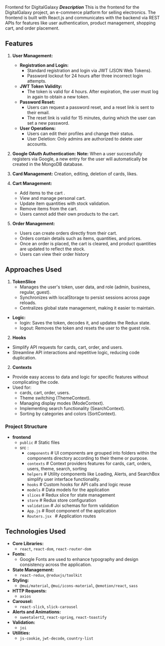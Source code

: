 Frontend for DigitalGalaxy
**_Description_**
This is the frontend for the DigitalGalaxy project, an e-commerce platform for selling electronics. The frontend is built with React.js and communicates with the backend via REST APIs for features like user authentication, product management, shopping cart, and order placement.

## Features

1. **User Management:**

   - **Registration and Login:**
     - Standard registration and login via JWT (JSON Web Tokens).
     - Password lockout for 24 hours after three incorrect login attempts.
   - **JWT Token Validity:**
     - The token is valid for 4 hours. After expiration, the user must log in again to obtain a new token.
   - **Password Reset:**
     - Users can request a password reset, and a reset link is sent to their email.
     - The reset link is valid for 15 minutes, during which the user can set a new password.
   - **User Operations:**
     - Users can edit their profiles and change their status.
     - User Deletion: Only admins are authorized to delete user accounts.

2. **Google OAuth Authentication:**
   **Note:**
   When a user successfully registers via Google, a new entry for the user will automatically be created in the MongoDB database.

3. **Card Management:**
   Creation, editing, deletion of cards, likes.

4. **Cart Management:**

   - Add items to the cart .
   - View and manage personal cart.
   - Update item quantities with stock validation.
   - Remove items from the cart.
   - Users cannot add their own products to the cart.

5. **Order Management:**
   - Users can create orders directly from their cart.
   - Orders contain details such as items, quantities, and prices.
   - Once an order is placed, the cart is cleared, and product quantities are updated to reflect the stock.
   - Users can view their order history

## Approaches Used

1. **TokenSlice**
   - Manages the user's token, user data, and role (admin, business, regular, guest).
   - Synchronizes with localStorage to persist sessions across page reloads.
   - Centralizes global state management, making it easier to maintain.

- **Logic:**
  - login: Saves the token, decodes it, and updates the Redux state.
  - logout: Removes the token and resets the user to the guest role.

2. **Hooks**

- Simplify API requests for cards, cart, order, and users.
- Streamline API interactions and repetitive logic, reducing code duplication.

2. **Contexts**

- Provide easy access to data and logic for specific features without complicating the code.
- Used for:
  - cards, cart, order, users.
  - Theme switching (ThemeContext).
  - Managing display modes (ModeContext).
  - Implementing search functionality (SearchContext).
  - Sorting by categories and colors (SortContext).

### Project Structure

- **frontend**
  - `public` # Static files
  - src :
    - `components` # UI components are grouped into folders within the components directory according to their theme or purpose.
    - `contexts` # Context providers features for cards, cart, orders, users, theme, search, sorting
    - `helpers` # Utility components like Loading, Alerts, and SearchBox simplify user interface functionality.
    - `hooks` # Custom hooks for API calls and logic reuse
    - `models` # Data models for the application
    - `slices` # Redux slice for state management
    - `store` # Redux store configuration
    - `validation` # Joi schemas for form validation
    - `App.js` # Root component of the application
    - `Routers.jsx ` # Application routes

## Technologies Used

- **Core Libraries:**
  - `react`, `react-dom`, `react-router-dom`
- **Fonts:**
  - Google Fonts are used to enhance typography and design consistency across the application.
- **State Management:**
  - `react-redux`, `@reduxjs/toolkit`
- **Styling:**
  - `@mui/material`, `@mui/icons-material`, `@emotion/react`, `sass`
- **HTTP Requests:**
  - `axios`
- **Carousel:**
  - `react-slick`, `slick-carousel`
- **Alerts and Animations:**
  - `sweetalert2`, `react-spring`, `react-toastify`
- **Validation:**
  - `joi`
- **Utilities:**
  - `js-cookie`, `jwt-decode`, `country-list`
